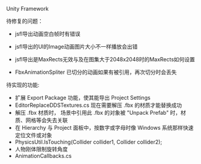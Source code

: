 Unity Framework


待修复的问题：
* jsfl导出动画空白帧时有错误
* jsfl导出的UI的Image动画图片大小不一样播放会出错
* jsfl导出是MaxRects无效与及在图集大于2048x2048时的MaxRects如何设置

* FbxAnimationSpliter 已切分的动画如果有被引用，再次切分时会丢失

待实现的功能: 
* 扩展 Export Package 功能，使其能导出 Project Settings
* EditorReplaceDDSTextures.cs 现在需要解压 .fbx 的材质才能替换成功
* 解压 .fbx 材质时， 场景中引用此 .fbx 的对象被 "Unpack Prefab" 时，材质、网格等会失去关联
* 在 Hierarchy 与 Project 面板中，按数字或字母时像 Windows 系统那样快速定位文件或对象
* PhysicsUtil.IsTouching(Collider collider1, Collider collider2);
* 人物刚体限制旋转角度
* AnimationCallbacks.cs